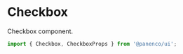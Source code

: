 # Checkbox

Checkbox component.

```js
import { Checkbox, CheckboxProps } from '@panenco/ui';
```

<!-- STORY -->

